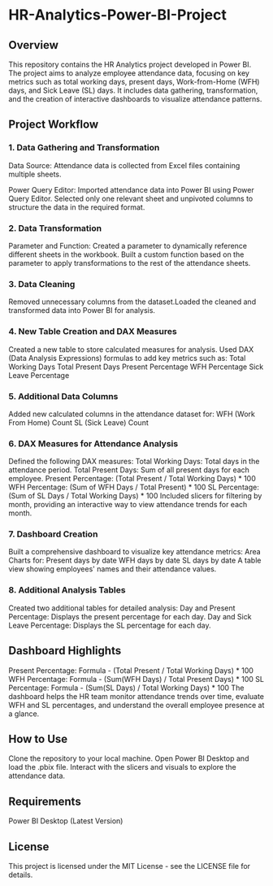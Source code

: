 # HR-Analytics-Power-BI-Project
## Overview
This repository contains the HR Analytics project developed in Power BI. The project aims to analyze employee attendance data, focusing on key metrics such as total working days, present days, Work-from-Home (WFH) days, and Sick Leave (SL) days. It includes data gathering, transformation, and the creation of interactive dashboards to visualize attendance patterns.

## Project Workflow
### 1. Data Gathering and Transformation
Data Source: Attendance data is collected from Excel files containing multiple sheets.

Power Query Editor: Imported attendance data into Power BI using Power Query Editor.
Selected only one relevant sheet and unpivoted columns to structure the data in the required format.
### 2. Data Transformation
Parameter and Function: Created a parameter to dynamically reference different sheets in the workbook.
Built a custom function based on the parameter to apply transformations to the rest of the attendance sheets.

### 3. Data Cleaning
Removed unnecessary columns from the dataset.Loaded the cleaned and transformed data into Power BI for analysis.

### 4. New Table Creation and DAX Measures
Created a new table to store calculated measures for analysis.
Used DAX (Data Analysis Expressions) formulas to add key metrics such as:
Total Working Days
Total Present Days
Present Percentage
WFH Percentage
Sick Leave Percentage

### 5. Additional Data Columns
Added new calculated columns in the attendance dataset for:
WFH (Work From Home) Count
SL (Sick Leave) Count
### 6. DAX Measures for Attendance Analysis
Defined the following DAX measures:
Total Working Days: Total days in the attendance period.
Total Present Days: Sum of all present days for each employee.
Present Percentage: (Total Present / Total Working Days) * 100
WFH Percentage: (Sum of WFH Days / Total Present) * 100
SL Percentage: (Sum of SL Days / Total Working Days) * 100
Included slicers for filtering by month, providing an interactive way to view attendance trends for each month.

### 7. Dashboard Creation
Built a comprehensive dashboard to visualize key attendance metrics:
Area Charts for:
Present days by date
WFH days by date
SL days by date
A table view showing employees' names and their attendance values.
### 8. Additional Analysis Tables
Created two additional tables for detailed analysis:
Day and Present Percentage: Displays the present percentage for each day.
Day and Sick Leave Percentage: Displays the SL percentage for each day.
## Dashboard Highlights
Present Percentage: Formula - (Total Present / Total Working Days) * 100
WFH Percentage: Formula - (Sum(WFH Days) / Total Present Days) * 100
SL Percentage: Formula - (Sum(SL Days) / Total Working Days) * 100
The dashboard helps the HR team monitor attendance trends over time, evaluate WFH and SL percentages, and understand the overall employee presence at a glance.

## How to Use
Clone the repository to your local machine.
Open Power BI Desktop and load the .pbix file.
Interact with the slicers and visuals to explore the attendance data.
## Requirements
Power BI Desktop (Latest Version)
## License
This project is licensed under the MIT License - see the LICENSE file for details.
